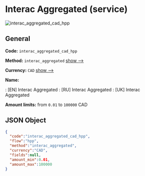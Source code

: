 
# Interac Aggregated (service) 
![interac_aggregated_cad_hpp](https://static.openfintech.io/payment_methods/interac_aggregated_cad_hpp/logo.svg?w=400&c=v0.59.26#w200)  

## General 
 
**Code:** `interac_aggregated_cad_hpp` 
 
**Method:** `interac_aggregated` 
 [show -->](/payment-methods/interac_aggregated/) 
 
**Currency:** `CAD` [show -->](/currencies/CAD/) 
 
**Name:** 
 
:	[EN] Interac Aggregated 
:	[RU] Interac Aggregated 
:	[UK] Interac Aggregated 
 
**Amount limits:** from `0.01` to `100000` CAD 

## JSON Object 

```json
{
  "code":"interac_aggregated_cad_hpp",
  "flow":"hpp",
  "method":"interac_aggregated",
  "currency":"CAD",
  "fields":null,
  "amount_min":0.01,
  "amount_max":100000
}
```  
